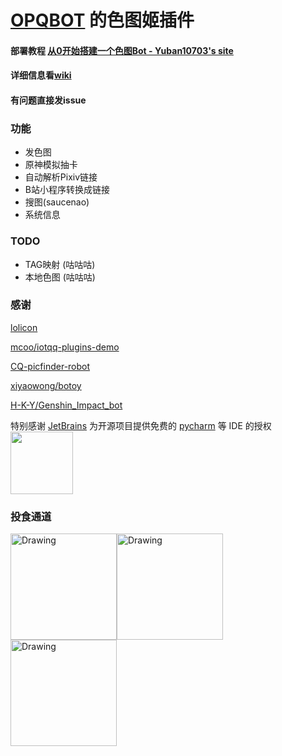 # [OPQBOT](https://github.com/OPQBOT/OPQ) 的色图姬插件

#### 部署教程 [从0开始搭建一个色图Bot - Yuban10703's site](https://2333.world/_posts/2022_02_13/%E4%BB%8E0%E5%BC%80%E5%A7%8B%E6%90%AD%E5%BB%BA%E4%B8%80%E4%B8%AA%E8%89%B2%E5%9B%BEBot/)

#### 详细信息看[wiki](https://github.com/yuban10703/OPQ-SetuBot/wiki)

#### 有问题直接发issue

### 功能

- 发色图
- 原神模拟抽卡
- 自动解析Pixiv链接
- B站小程序转换成链接
- 搜图(saucenao)
- 系统信息

### TODO

- TAG映射 (咕咕咕)
- 本地色图 (咕咕咕)

### 感谢

[lolicon](https://api.lolicon.app/#/setu)

[mcoo/iotqq-plugins-demo](https://github.com/mcoo/iotqq-plugins-demo)

[CQ-picfinder-robot](https://github.com/Tsuk1ko/CQ-picfinder-robot)

[xiyaowong/botoy](https://github.com/xiyaowong/botoy)

[H-K-Y/Genshin_Impact_bot](https://github.com/H-K-Y/Genshin_Impact_bot)

特别感谢 [JetBrains](https://www.jetbrains.com/?from=OPQ-SetuBot)
为开源项目提供免费的 [pycharm](https://www.jetbrains.com/pycharm/?from=OPQ-SetuBot) 等 IDE 的授权  
[<img src="https://cdn.jsdelivr.net/gh/yuban10703/BlogImgdata/img/20210305185521.png" width="100"/>](https://www.jetbrains.com/?from=OPQ-SetuBot)

### 投食通道

<img src="https://cdn.jsdelivr.net/gh/yuban10703/BlogImgdata/img/支付宝收款码.jpg" alt="Drawing" width="170px" /><img src="https://cdn.jsdelivr.net/gh/yuban10703/BlogImgdata/img/QQ收款码.png" alt="Drawing" width="170px" /><img src="https://cdn.jsdelivr.net/gh/yuban10703/BlogImgdata/img/微信赞赏码.png" alt="Drawing" width="170px" />
